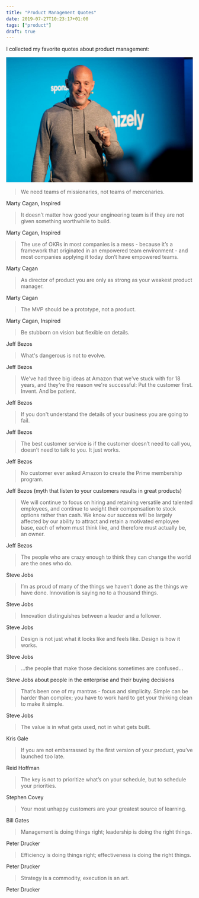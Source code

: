 ```yaml
---
title: "Product Management Quotes"
date: 2019-07-27T10:23:17+01:00
tags: ["product"]
draft: true
---
```



I collected my favorite quotes about product management:

![Marty Cagan](/img/marty_cagan.jpg)

> We need teams of missionaries, not teams of mercenaries.

Marty Cagan, Inspired

> It doesn’t matter how good your engineering team is if they are not
given something worthwhile to build.

Marty Cagan, Inspired

> The use of OKRs in most companies is a mess - because it’s a framework that originated in an empowered team environment - and most companies applying it today don’t have empowered teams.

Marty Cagan

> As director of product you are only as strong as your weakest product manager.

Marty Cagan

> The MVP should be a prototype, not a product.

Marty Cagan, Inspired

> Be stubborn on vision but flexible on details.

Jeff Bezos

> What's dangerous is not to evolve.

Jeff Bezos

> We've had three big ideas at Amazon that we've stuck with for 18 years, and they're the reason we're successful: Put the customer first. Invent. And be patient.

Jeff Bezos

> If you don't understand the details of your business you are going to
fail.

Jeff Bezos

> The best customer service is if the customer doesn’t need to call you, doesn’t need to talk to you. It just works.

Jeff Bezos

> No customer ever asked Amazon to create the Prime membership program.

Jeff Bezos (myth that listen to your customers results in great products)

> We will continue to focus on hiring and retaining versatile and talented employees, and continue to weight their compensation to stock options rather than cash. We know our success will be largely affected by our ability to attract and retain a motivated employee base, each of whom must think like, and therefore must actually be, an owner.

Jeff Bezos

> The people who are crazy enough to think they can change the world are
the ones who do.

Steve Jobs

> I’m as proud of many of the things we haven’t done as the things we have done. Innovation is saying no to a thousand things.

Steve Jobs

> Innovation distinguishes between a leader and a follower.

Steve Jobs

> Design is not just what it looks like and feels like. Design is how it
works.

Steve Jobs

> ...the people that make those decisions sometimes are confused...

Steve Jobs about people in the enterprise and their buying decisions

> That’s been one of my mantras - focus and simplicity. Simple can be harder than complex; you have to work hard to get your thinking clean to make it simple.

Steve Jobs

> The value is in what gets used, not in what gets built.

Kris Gale

> If you are not embarrassed by the first version of your product, you’ve launched too late.

Reid Hoffman

> The key is not to prioritize what’s on your schedule, but to schedule your priorities.

Stephen Covey


> Your most unhappy customers are your greatest source of learning.

Bill Gates

> Management is doing things right; leadership is doing the right
things.

Peter Drucker

> Efficiency is doing things right; effectiveness is doing the right
things.

Peter Drucker

> Strategy is a commodity, execution is an art.

Peter Drucker
